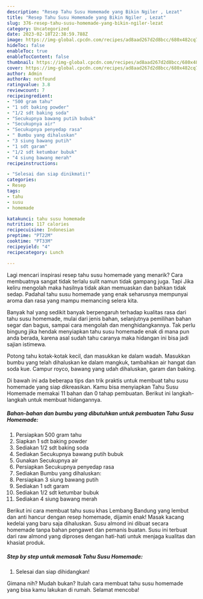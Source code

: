 ```yaml
---
description: "Resep Tahu Susu Homemade yang Bikin Ngiler , Lezat"
title: "Resep Tahu Susu Homemade yang Bikin Ngiler , Lezat"
slug: 376-resep-tahu-susu-homemade-yang-bikin-ngiler-lezat
category: Uncategorized
date: 2023-02-18T22:38:59.788Z
image: https://img-global.cpcdn.com/recipes/ad8aad267d2d8bcc/680x482cq70/tahu-susu-homemade-foto-resep-utama.jpg
hideToc: false
enableToc: true
enableTocContent: false
thumbnail: https://img-global.cpcdn.com/recipes/ad8aad267d2d8bcc/680x482cq70/tahu-susu-homemade-foto-resep-utama.jpg
cover: https://img-global.cpcdn.com/recipes/ad8aad267d2d8bcc/680x482cq70/tahu-susu-homemade-foto-resep-utama.jpg
author: Admin
authorAv: notfound
ratingvalue: 3.8
reviewcount: 7
recipeingredient:
- "500 gram tahu"
- "1 sdt baking powder"
- "1/2 sdt baking soda"
- "Secukupnya bawang putih bubuk"
- "Secukupnya air"
- "Secukupnya penyedap rasa"
- " Bumbu yang dihaluskan"
- "3 siung bawang putih"
- "1 sdt garam"
- "1/2 sdt ketumbar bubuk"
- "4 siung bawang merah"
recipeinstructions:

- "Selesai dan siap dinikmati!"
categories:
- Resep
tags:
- tahu
- susu
- homemade

katakunci: tahu susu homemade 
nutrition: 117 calories
recipecuisine: Indonesian
preptime: "PT22M"
cooktime: "PT33M"
recipeyield: "4"
recipecategory: Lunch

---
```



Lagi mencari inspirasi resep tahu susu homemade yang menarik? Cara membuatnya sangat tidak terlalu sulit namun tidak gampang juga. Tapi Jika keliru mengolah maka hasilnya tidak akan memuaskan dan bahkan tidak sedap. Padahal tahu susu homemade yang enak seharusnya mempunyai aroma dan rasa yang mampu memancing selera kita.


Banyak hal yang sedikit banyak berpengaruh terhadap kualitas rasa dari tahu susu homemade, mulai dari jenis bahan, selanjutnya pemilihan bahan segar dan bagus, sampai cara mengolah dan menghidangkannya. Tak perlu bingung jika hendak menyiapkan tahu susu homemade enak di mana pun anda berada, karena asal sudah tahu caranya maka hidangan ini bisa jadi sajian istimewa.

Potong tahu kotak-kotak kecil, dan masukkan ke dalam wadah. Masukkan bumbu yang telah dihaluskan ke dalam mangkuk, tambahkan air hangat dan soda kue. Campur royco, bawang yang udah dihaluskan, garam dan baking.


Di bawah ini ada beberapa tips dan trik praktis untuk membuat tahu susu homemade yang siap dikreasikan. Kamu bisa menyiapkan Tahu Susu Homemade memakai 11 bahan dan 0 tahap pembuatan. Berikut ini langkah-langkah untuk membuat hidangannya.

<!--inarticleads1-->

##### Bahan-bahan dan bumbu yang dibutuhkan untuk pembuatan Tahu Susu Homemade:

1. Persiapkan 500 gram tahu
1. Siapkan 1 sdt baking powder
1. Sediakan 1/2 sdt baking soda
1. Sediakan Secukupnya bawang putih bubuk
1. Gunakan Secukupnya air
1. Persiapkan Secukupnya penyedap rasa
1. Sediakan  Bumbu yang dihaluskan:
1. Persiapkan 3 siung bawang putih
1. Sediakan 1 sdt garam
1. Sediakan 1/2 sdt ketumbar bubuk
1. Sediakan 4 siung bawang merah


Berikut ini cara membuat tahu susu khas Lembang Bandung yang lembut dan anti hancur dengan resep homemade, dijamin enak! Masak kacang kedelai yang baru saja dihaluskan. Susu almond ini dibuat secara homemade tanpa bahan pengawet dan pemanis buatan. Susu ini terbuat dari raw almond yang diproses dengan hati-hati untuk menjaga kualitas dan khasiat produk. 

<!--inarticleads2-->

##### Step by step untuk memasak Tahu Susu Homemade:


1. Selesai dan siap dihidangkan!



Gimana nih? Mudah bukan? Itulah cara membuat tahu susu homemade yang bisa kamu lakukan di rumah. Selamat mencoba!
